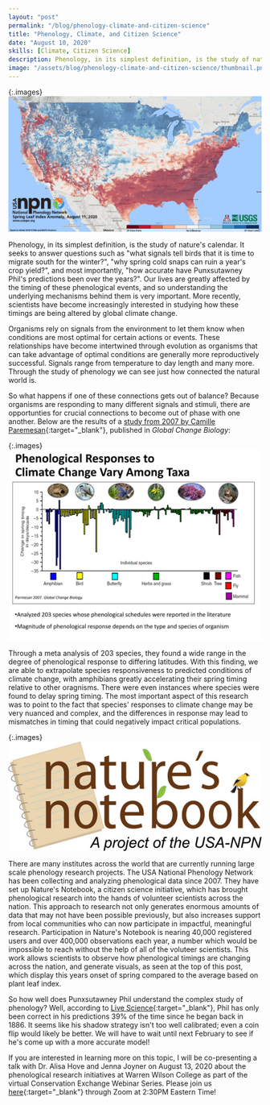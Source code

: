 ```yaml
---
layout: "post"
permalink: "/blog/phenology-climate-and-citizen-science"
title: "Phenology, Climate, and Citizen Science"
date: "August 10, 2020"
skills: [Climate, Citizen Science]
description: Phenology, in its simplest definition, is the study of nature's calendar. It seeks to answer questions such as "what signals tell birds that it is time to migrate south for the winter?", "why spring cold snaps can ruin a year's crop yield?", and most importantly, "how accurate have Punxsutawney Phil's predictions been over the years?".
image: "/assets/blog/phenology-climate-and-citizen-science/thumbnail.png"
---
```


{:.images}
![NPN Spring Onset Map](/assets/blog/phenology-climate-and-citizen-science/spring-onset.png)

Phenology, in its simplest definition, is the study of nature's calendar. It seeks to answer questions such as "what signals tell birds that it is time to migrate south for the winter?", "why spring cold snaps can ruin a year's crop yield?", and most importantly, "how accurate have Punxsutawney Phil's predictions been over the years?". Our lives are greatly affected by the timing of these phenological events, and so understanding the underlying mechanisms behind them is very important. More recently, scientists have become increasingly interested in studying how these timings are being altered by global climate change.

Organisms rely on signals from the environment to let them know when conditions are most optimal for certain actions or events. These relationships have become intertwined through evolution as organisms that can take advantage of optimal conditions are generally more reproductively successful. Signals range from temperature to day length and many more. Through the study of phenology we can see just how connected the natural world is.

So what happens if one of these connections gets out of balance? Because organisms are responding to many different signals and stimuli, there are opportunties for crucial connections to become out of phase with one another. Below are the results of a [study from 2007 by Camille Paremesan](https://onlinelibrary.wiley.com/doi/10.1111/j.1365-2486.2007.01404.x){:target="_blank"}, published in *Global Change Biology*:

{:.images}
![Phenological Mismatches](/assets/blog/phenology-climate-and-citizen-science/phenology-mismatches.png)

Through a meta analysis of 203 species, they found a wide range in the degree of phenological response to differing latitudes. With this finding, we are able to extrapolate species responsiveness to predicted conditions of climate change, with amphibians greatly accelerating their spring timing relative to other oragnisms. There were even instances where species were found to delay spring timing. The most important aspect of this research was to point to the fact that species' responses to climate change may be very nuanced and complex, and the differences in response may lead to mismatches in timing that could negatively impact critical populations.

{:.images}
![Nature's Notebook](/assets/blog/phenology-climate-and-citizen-science/natures-notebook.jpg)

There are many institutes across the world that are currently running large scale phenology research projects. The USA National Phenology Network has been collecting and analyzing phenological data since 2007. They have set up Nature's Notebook, a citizen science initiative, which has brought phenological research into the hands of volunteer scientists across the nation. This approach to research not only generates enormous amounts of data that may not have been possible previously, but also increases support from local communities who can now participate in impactful, meaningful research. Participation in Nature's Notebook is nearing 40,000 registered users and over 400,000 observations each year, a number which would be impossible to reach without the help of all of the voluteer scientists. This work allows scientists to observe how phenological timings are changing across the nation, and generate visuals, as seen at the top of this post, which display this years onset of spring compared to the average based on plant leaf index.

So how well does Punxsutawney Phil understand the complex study of phenology? Well, according to [Live Science](https://www.livescience.com/32974-punxsutawney-phil-weather-prediction-accuracy.html){:target="_blank"}, Phil has only been correct in his predictions 39% of the time since he began back in 1886. It seems like his shadow strategy isn't too well calibrated; even a coin flip would likely be better. We will have to wait until next February to see if he's come up with a more accurate model!

If you are interested in learning more on this topic, I will be co-presenting a talk with Dr. Alisa Hove and Jenna Joyner on August 13, 2020 about the phenological research initiatives at Warren Wilson College as part of the virtual Conservation Exchange Webinar Series. Please join us [here](https://zoom.us/webinar/register/WN_JtYnEsquQq2QTAlL3h7BPg?bblinkid=237392750&bbemailid=23569508&bbejrid=1599349955){:target="_blank"} through Zoom at 2:30PM Eastern Time!